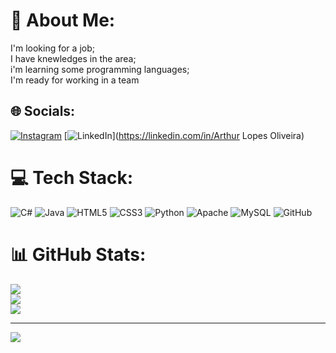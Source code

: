 # 💫 About Me:
I'm looking for a job;<br>I have knewledges in the area;<br>i'm learning some programming languages;<br>I'm ready for working in a team


## 🌐 Socials:
[![Instagram](https://img.shields.io/badge/Instagram-%23E4405F.svg?logo=Instagram&logoColor=white)](https://instagram.com/arthurlopzs) [![LinkedIn](https://img.shields.io/badge/LinkedIn-%230077B5.svg?logo=linkedin&logoColor=white)](https://linkedin.com/in/Arthur Lopes Oliveira) 

# 💻 Tech Stack:
![C#](https://img.shields.io/badge/c%23-%23239120.svg?style=for-the-badge&logo=csharp&logoColor=white) ![Java](https://img.shields.io/badge/java-%23ED8B00.svg?style=for-the-badge&logo=openjdk&logoColor=white) ![HTML5](https://img.shields.io/badge/html5-%23E34F26.svg?style=for-the-badge&logo=html5&logoColor=white) ![CSS3](https://img.shields.io/badge/css3-%231572B6.svg?style=for-the-badge&logo=css3&logoColor=white) ![Python](https://img.shields.io/badge/python-3670A0?style=for-the-badge&logo=python&logoColor=ffdd54) ![Apache](https://img.shields.io/badge/apache-%23D42029.svg?style=for-the-badge&logo=apache&logoColor=white) ![MySQL](https://img.shields.io/badge/mysql-4479A1.svg?style=for-the-badge&logo=mysql&logoColor=white) ![GitHub](https://img.shields.io/badge/github-%23121011.svg?style=for-the-badge&logo=github&logoColor=white)
# 📊 GitHub Stats:
![](https://github-readme-stats.vercel.app/api?username=Arthurestak&theme=dark&hide_border=false&include_all_commits=false&count_private=false)<br/>
![](https://nirzak-streak-stats.vercel.app/?user=Arthurestak&theme=dark&hide_border=false)<br/>
![](https://github-readme-stats.vercel.app/api/top-langs/?username=Arthurestak&theme=dark&hide_border=false&include_all_commits=false&count_private=false&layout=compact)

---
[![](https://visitcount.itsvg.in/api?id=Arthurestak&icon=0&color=0)](https://visitcount.itsvg.in)

<!-- Proudly created with GPRM ( https://gprm.itsvg.in ) -->
